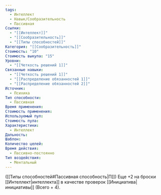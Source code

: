 ```yaml
---
tags:
  - Интеллект
  - Навык/Сообразительность
  - Пассивная
Ссылки:
  - "[[Интеллект]]"
  - "[[Сообразительность]]"
  - "[[Типы способностей]]"
Категория: "[[Сообразительность]]"
Стоимость: "10"
Стоимость выкупа: "15"
Уровни:
  - "[[Четкость решений 1]]"
Связанные навыки:
  - "[[Четкость решений 1]]"
  - "[[Распределение обязанностей 1]]"
  - "[[Распределение обязанностей 2]]"
Источник:
  - Психика
Тип способности:
  - Пассивная
Время применения: 
Стоимость применения: 
Используемый пул: 
Стоимость пула: 
Характеристики:
  - Интеллект
Дальность: 
Шаблон: 
Количество целей: 
Время действия:
  - Пассивно-постоянно
Тип воздействия:
  - Ментальный
---
```

([[Типы способностей#Пассивная способность|П]]) Еще +2 на броски [[Интеллект|интеллекта]] в качестве проверок [[Инициатива|инициативы]] (Всего + 4).